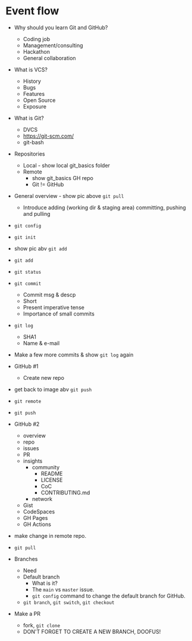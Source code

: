 # Event flow

- Why should you learn Git and GitHub?
  - Coding job
  - Management/consulting
  - Hackathon
  - General collaboration

- What is VCS?
  - History
  - Bugs
  - Features
  - Open Source
  - Exposure

- What is Git?
  - DVCS
  - https://git-scm.com/
  - git-bash

- Repositories
  - Local - show local git_basics folder
  - Remote
    - show git_basics GH repo
    - Git != GitHub

- General overview - show pic above `git pull`
  - Introduce adding (working dir & staging area) committing, pushing and pulling

- `git config`

- `git init`

- show pic abv `git add`

- `git add`

- `git status`

- `git commit`
  - Commit msg & descp
  - Short
  - Present imperative tense
  - Importance of small commits

- `git log`
  - SHA1
  - Name & e-mail

- Make a few more commits & show `git log` again

- GitHub #1
  - Create new repo

- get back to image abv `git push`

- `git remote`

- `git push`

- GitHub #2
  - overview
  - repo
  - issues
  - PR
  - insights
    - community
      - README
      - LICENSE
      - CoC
      - CONTRIBUTING.md
    - network
  -  Gist
  -  CodeSpaces
  -  GH Pages
  -  GH Actions

- make change in remote repo.

- `git pull`

- Branches
  - Need
  - Default branch
    - What is it?
    -  The `main` vs `master` issue.
    -  `git config` command to change the default branch for GitHub.
  - `git branch`, `git switch`, `git checkout`

- Make a PR
  - fork, `git clone`
  - DON'T FORGET TO CREATE A NEW BRANCH, DOOFUS!
